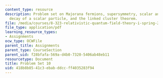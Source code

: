 ```yaml
---
content_type: resource
description: Problem set on Majorana fermions, supersymmetry, scalar and Dirac theories,
  decay of a scalar particle, and the linked cluster theorem.
file: /media/courses/8-323-relativistic-quantum-field-theory-i-spring-2008/418b8b8541c3ebabddccff4035283f94_ft1ps10_08_1.pdf
file_type: application/pdf
learning_resource_types:
- Assignments
ocw_type: OCWFile
parent_title: Assignments
parent_type: CourseSection
parent_uid: f28bfafa-569a-d4b0-7320-5406ab48eb11
resourcetype: Document
title: Problem Set 10
uid: 418b8b85-41c3-ebab-ddcc-ff4035283f94
---
```

